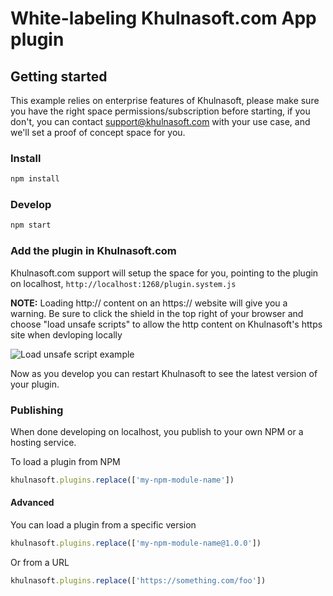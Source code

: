 # White-labeling Khulnasoft.com App plugin

## Getting started

This example relies on enterprise features of Khulnasoft, please make sure you have the right space permissions/subscription before starting, if you don't, you can contact support@khulnasoft.com with your use case, and we'll set a proof of concept space for you.

### Install

```bash
npm install
```

### Develop

```bash
npm start
```

### Add the plugin in Khulnasoft.com

Khulnasoft.com support will setup the space for you, pointing to the plugin on localhost, `http://localhost:1268/plugin.system.js`

**NOTE:** Loading http:// content on an https:// website will give you a warning. Be sure to click the shield in the top right of your browser and choose "load unsafe scripts" to allow the http content on Khulnasoft's https site when devloping locally

<img alt="Load unsafe script example" src="https://i.stack.imgur.com/uSaLL.png">

Now as you develop you can restart Khulnasoft to see the latest version of your plugin.

### Publishing

When done developing on localhost, you publish to your own NPM or a hosting service.

To load a plugin from NPM

```js
khulnasoft.plugins.replace(['my-npm-module-name'])
```

#### Advanced

You can load a plugin from a specific version

```js
khulnasoft.plugins.replace(['my-npm-module-name@1.0.0'])
```

Or from a URL

```js
khulnasoft.plugins.replace(['https://something.com/foo'])
```
